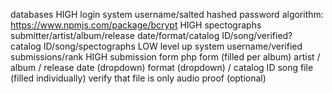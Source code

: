 databases
  HIGH login system
    username/salted hashed password
    algorithm: https://www.npmjs.com/package/bcrypt
  HIGH spectographs
    submitter/artist/album/release date/format/catalog ID/song/verified?
    catalog ID/song/spectographs
  LOW level up system
    username/verified submissions/rank
HIGH submission form
  php form
  (filled per album)
  artist / album / release date (dropdown)
  format (dropdown) / catalog ID
  song file (filled individually)
    verify that file is only audio
  proof (optional)
    
